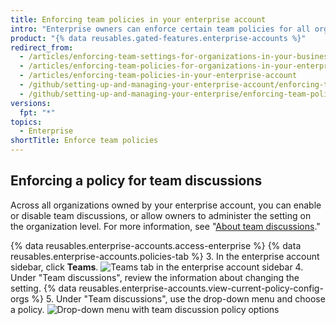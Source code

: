 ```yaml
---
title: Enforcing team policies in your enterprise account
intro: "Enterprise owners can enforce certain team policies for all organizations owned by an enterprise account, or allow policies to be set in each organization."
product: "{% data reusables.gated-features.enterprise-accounts %}"
redirect_from:
  - /articles/enforcing-team-settings-for-organizations-in-your-business-account/
  - /articles/enforcing-team-policies-for-organizations-in-your-enterprise-account/
  - /articles/enforcing-team-policies-in-your-enterprise-account
  - /github/setting-up-and-managing-your-enterprise-account/enforcing-team-policies-in-your-enterprise-account
  - /github/setting-up-and-managing-your-enterprise/enforcing-team-policies-in-your-enterprise-account
versions:
  fpt: "*"
topics:
  - Enterprise
shortTitle: Enforce team policies
---
```


## Enforcing a policy for team discussions

Across all organizations owned by your enterprise account, you can enable or disable team discussions, or allow owners to administer the setting on the organization level. For more information, see "[About team discussions](/organizations/collaborating-with-your-team/about-team-discussions/)."

{% data reusables.enterprise-accounts.access-enterprise %}
{% data reusables.enterprise-accounts.policies-tab %} 3. In the enterprise account sidebar, click **Teams**.
![Teams tab in the enterprise account sidebar](/assets/images/help/business-accounts/settings-teams-tab.png) 4. Under "Team discussions", review the information about changing the setting. {% data reusables.enterprise-accounts.view-current-policy-config-orgs %} 5. Under "Team discussions", use the drop-down menu and choose a policy.
![Drop-down menu with team discussion policy options](/assets/images/help/business-accounts/team-discussion-policy-drop-down.png)
